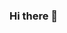 ### Hi there 👋

<!--
**Yile99/Yile99** is a ✨ _special_ ✨ repository because its `README.md` (this file) appears on your GitHub profile.

Here are some ideas to get you started:

- 🔭 I’m currently working on studying
- 🌱 I’m currently learning programming
- 👯 I’m looking to collaborate on anything
- 🤔 I’m looking for help with programming
- 💬 Ask me about Java
- 📫 How to reach me: ...
- 😄 Pronouns: ...
- ⚡ Fun fact: N.A
-->
